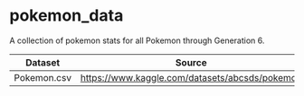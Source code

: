 # pokemon_data

A collection of pokemon stats for all Pokemon through Generation 6.

|Dataset|Source|
|---|---|
|Pokemon.csv|https://www.kaggle.com/datasets/abcsds/pokemon|
